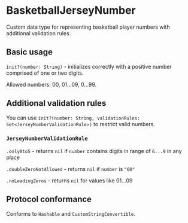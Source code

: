 # BasketballJerseyNumber

Custom data type for representing basketball player numbers with additional validation rules.

## Basic usage

`init?(number: String)` - initializes correctly with a positive number comprised of one or two digits.

Allowed numbers: 00, 01...09, 0...99.

## Additional validation rules

You can use `init?(number: String, validationRules: Set<JerseyNumberValidationRule>)` to restrict valid numbers.

### `JerseyNumberValidationRule`

`.only0to5` - returns `nil` if `number` contains digits in range of `6...9` in any place

`.doubleZeroNotAllowed` - returns `nil` if `number` is `"00"`

`.noLeadingZeros` - returns `nil` for values like 01...09

## Protocol conformance

Conforms to `Hashable` and `CustomStringConvertible`.
